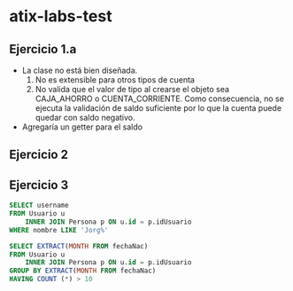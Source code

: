 # atix-labs-test
## Ejercicio 1.a
- La clase no está bien diseñada.
	1. No es extensible para otros tipos de cuenta
	2. No valida que el valor de tipo al crearse el objeto sea CAJA_AHORRO o CUENTA_CORRIENTE. Como consecuencia, no se ejecuta la validación de saldo suficiente por lo que la cuenta puede quedar con saldo negativo.
- Agregaría un getter para el saldo

## Ejercicio 2

## Ejercicio 3
```sql
SELECT username
FROM Usuario u 
	INNER JOIN Persona p ON u.id = p.idUsuario
WHERE nombre LIKE 'Jorg%'
``` 

```sql
SELECT EXTRACT(MONTH FROM fechaNac)
FROM Usuario u 
	INNER JOIN Persona p ON u.id = p.idUsuario
GROUP BY EXTRACT(MONTH FROM fechaNac)
HAVING COUNT (*) > 10
``` 